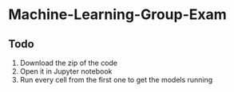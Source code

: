# Machine-Learning-Group-Exam

## Todo
1. Download the zip of the code 
2. Open it in Jupyter notebook
3. Run every cell from the first one to get the models running
